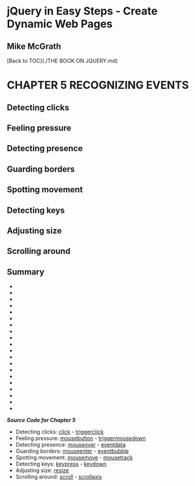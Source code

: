 # **jQuery in Easy Steps - Create Dynamic Web Pages**
## Mike McGrath

[Back to TOC](./THE BOOK ON JQUERY.md)

# CHAPTER 5 RECOGNIZING EVENTS
## Detecting clicks
## Feeling pressure
## Detecting presence
## Guarding borders
## Spotting movement
## Detecting keys
## Adjusting size
## Scrolling around
## Summary<br>
   * 
   * 
   * 
   * 
   * 
   * 
   * 
   * 
   * 
   * 
   * 
   * 
   * 
   * 
   * 
   * 
   * 
   * 
   * 
   * 

***Source Code for Chapter 5***
<ul>
  <li>Detecting clicks: 
  <a href="src/click.html">click</a> - 
  <a href="src/triggerclick.html">triggerclick</a></li>
  <li>Feeling pressure: 
  <a href="src/mousebutton.html">mousebutton</a> - 
  <a href="src/triggermousedown.html">triggermousedown</a></li>
  <li>Detecting presence: 
  <a href="src/mouseover.html">mouseover</a> - 
  <a href="src/eventdata.html">eventdata</a></li>
  <li>Guarding borders: 
  <a href="src/mouseenter.html">mouseenter</a> - 
  <a href="src/eventbubble.html">eventbubble</a></li>
  <li>Spotting movement: 
  <a href="src/mousemove.html">mousemove</a> - 
  <a href="src/mousetrack.html">mousetrack</a></li>
  <li>Detecting keys: 
  <a href="src/keypress.html">keypress</a> - 
  <a href="src/keydown.html">keydown</a></li>
  <li>Adjusting size: 
  <a href="src/resize.html">resize</a></li>
  <li>Scrolling around: 
  <a href="src/scroll.html">scroll</a> - 
  <a href="src/scrollaxis.html">scrollaxis</a></li>
</ul>   
